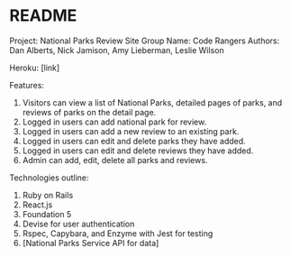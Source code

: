 # README

Project: National Parks Review Site
Group Name: Code Rangers
Authors: Dan Alberts, Nick Jamison, Amy Lieberman, Leslie Wilson

Heroku: [link]

Features:
1.    Visitors can view a list of National Parks, detailed pages of parks, and reviews of parks on the detail page.
2.    Logged in users can add national park for review.
3.    Logged in users can add a new review to an existing park.
4.    Logged in users can edit and delete parks they have added.
5.    Logged in users can edit and delete reviews they have added.
6.    Admin can add, edit, delete all parks and reviews.

Technologies outline:
1.    Ruby on Rails
2.    React.js
3.    Foundation 5
4.    Devise for user authentication
5.    Rspec, Capybara, and Enzyme with Jest for testing
6.    [National Parks Service API for data]
